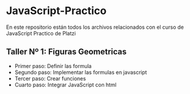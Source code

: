 # JavaScript-Practico
En este repositorio están todos los archivos relacionados con el curso de JavaScript Practico de Platzi

## Taller Nº 1: Figuras Geometricas

- Primer paso: Definir las formula
- Segundo paso: Implementar las formulas en javascript
- Tercer paso: Crear funciones
- Cuarto paso: Integrar JavaScript con html
